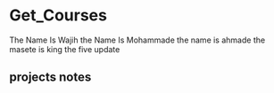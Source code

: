 # Get_Courses
The Name Is Wajih
the Name Is Mohammade
the name is ahmade
the masete is king
the five update
## projects notes
